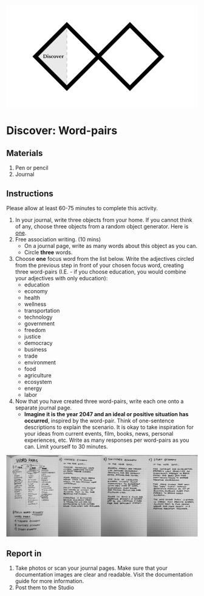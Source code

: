 ![Double Diamond Discover Phase graphic](/assets/dd-process-discover-1200px@2x.png)

# Discover: Word-pairs

## Materials

1. Pen or pencil
2. Journal

## Instructions

Please allow at least 60-75 minutes to complete this activity.

1. In your journal, write three objects from your home. If you cannot think of any, choose three objects from a random object generator. Here is [one](http://roger.redevised.com/).
2. Free association writing. \(10 mins\)
   * On a journal page, write as many words about this object as you can.
   * Circle **three** words.
3. Choose **one** focus word from the list below. Write the adjectives circled from the previous step in front of your chosen focus word, creating three word-pairs \(I.E. - if you choose education, you would combine your adjectives with only education\):
   * education
   * economy
   * health
   * wellness
   * transportation
   * technology
   * government
   * freedom
   * justice
   * democracy
   * business
   * trade
   * environment
   * food
   * agriculture
   * ecosystem
   * energy
   * labor
4. Now that you have created three word-pairs, write each one onto a separate journal page.
   * **Imagine it is the year 2047 and an ideal or positive situation has occurred**, inspired by the word-pair. Think of one-sentence descriptions to explain the scenario. It is okay to take inspiration for your ideas from current events, film, books, news, personal experiences, etc. Write as many responses per word-pairs as you can. Limit yourself to 30 minutes.

![](/assets/narrative-discover-wordpairs.jpg)

## Report in

1. Take photos or scan your journal pages. Make sure that your documentation images are clear and readable. Visit the documentation guide for more information.
2. Post them to the Studio



